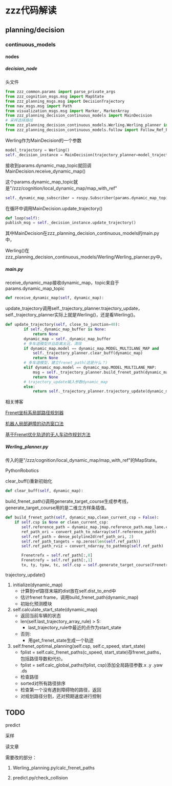 # zzz代码解读

## planning/decision

### continuous_models

#### nodes

##### decision_node

头文件

```python
from zzz_common.params import parse_private_args
from zzz_cognition_msgs.msg import MapState
from zzz_planning_msgs.msg import DecisionTrajectory
from nav_msgs.msg import Path 
from visualization_msgs.msg import Marker, MarkerArray
from zzz_planning_decision_continuous_models import MainDecision
# 采样选择路线
from zzz_planning_decision_continuous_models.Werling.Werling_planner import Werling
from zzz_planning_decision_continuous_models.follow import Follow_Ref_Path
```

Werling作为MainDecision的一个参数

```python
model_trajectory = Werling()
self._decision_instance = MainDecision(trajectory_planner=model_trajectory)
```

接收到params.dynamic_map_topic就回调MainDecision.receive_dynamic_map()

这个params.dynamic_map_topic就是"/zzz/cognition/local_dynamic_map/map_with_ref"

```python
self._dynamic_map_subscriber = rospy.Subscriber(params.dynamic_map_topic, MapState, self._decision_instance.receive_dynamic_map)
```

在循环中调用MainDecision.update_trajectory()

```python
def loop(self):
publish_msg = self._decision_instance.update_trajectory()
```

其中MainDecision在zzz_planning_decision_continuous_models的main.py中，

Werling()在zzz_planning_decision_continuous_models/Werling/Werling_planner.py中。



##### main.py

receive_dynamic_map接收dynamic_map，topic来自于params.dynamic_map_topic

```python
def receive_dynamic_map(self, dynamic_map):
```

update_trajectory调用self.\_trajectory_planner.trajectory_update，self._trajectory_planner实际上就是Werling()，还是看Werling()。

```python
def update_trajectory(self, close_to_junction=40):
        if self._dynamic_map_buffer is None:
            return None
        dynamic_map = self._dynamic_map_buffer
        # 多车道模型并且距离太远，清除
        if dynamic_map.model == dynamic_map.MODEL_MULTILANE_MAP and           dynamic_map.mmap.distance_to_junction > close_to_junction:
            self._trajectory_planner.clear_buff(dynamic_map)
            return None
        # 多车道模型，建立frenet_path(这是什么？)
        elif dynamic_map.model == dynamic_map.MODEL_MULTILANE_MAP:
            msg = self._trajectory_planner.build_frenet_path(dynamic_map)
            return None
        # trajectory_update输入参数dynamic_map
        else:
            return self._trajectory_planner.trajectory_update(dynamic_map)
```



相关博客

[Frenet坐标系局部路径规划器](https://blog.csdn.net/u010918541/article/details/105054491/)

[机器人局部避障的动态窗口法](https://blog.csdn.net/heyijia0327/article/details/44983551)

[基于Frenet优化轨迹的无人车动作规划方法](https://blog.csdn.net/adamshan/article/details/80779615)



##### Werling_planner.py

传入的是"/zzz/cognition/local_dynamic_map/map_with_ref"的MapState。

PythonRobotics



clear_buff()重新初始化

```python
def clear_buff(self, dynamic_map):
```

build_frenet_path()调用generate_target_course生成参考线，generate_target_course用的是二维立方样条插值。

```python
def build_frenet_path(self, dynamic_map,clean_current_csp = False):
    if self.csp is None or clean_current_csp:
       self.reference_path = dynamic_map.jmap.reference_path.map_lane.central_path_points
       ref_path_ori = convert_path_to_ndarray(self.reference_path)
       self.ref_path = dense_polyline2d(ref_path_ori, 2)
       self.ref_path_tangets = np.zeros(len(self.ref_path))
       self.ref_path_rviz = convert_ndarray_to_pathmsg(self.ref_path)

       Frenetrefx = self.ref_path[:,0]
       Frenetrefy = self.ref_path[:,1]
       tx, ty, tyaw, tc, self.csp = self.generate_target_course(Frenetrefx,Frenetrefy)
```

trajectory_update()

1. initialize(dynamic_map)
   - 计算到ref路径末端的dist放在self.dist_to_end中
   - 估计frenet frame，调用build_frenet_path(dynamic_map)
   - 初始化预测模块
2. self.calculate_start_state(dynamic_map)
   - 返回当前车辆的状态
   - len(self.last_trajectory_array_rule) > 5:
     - last_trajectory_rule中最近的点作为start_state
   - 否则:
     - 用get_frenet_state生成一个轨迹
3. self.frenet_optimal_planning(self.csp, self.c_speed, start_state)
   - fplist = self.calc_frenet_paths(c_speed, start_state)存frenet_paths，包括路径导数和代价。
   - fplist = self.calc_global_paths(fplist, csp)添加全局路径参数.x .y .yaw .ds
   - 检查路径
   - sorted对所有路径排序
   - 检查第一个没有遇到障碍物的路径，返回
   - 对规划路径分割，还对预期速度进行控制



## TODO

predict

采样

读文章

需要改的部分：

1. Werling_planning.py/calc_frenet_paths

2. predict.py/check_collision
